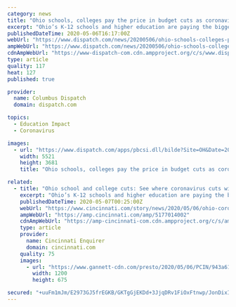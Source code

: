 ```yaml
---
category: news
title: "Ohio schools, colleges pay the price in budget cuts as coronavirus slashes tax revenue"
excerpt: "Ohio’s K-12 schools and higher education are paying the biggest price in the $775 million in state budget cuts enacted immediately to deal with the"
publishedDateTime: 2020-05-06T16:17:00Z
webUrl: "https://www.dispatch.com/news/20200506/ohio-schools-colleges-pay-price-in-budget-cuts-as--coronavirus-slashes-tax-revenue"
ampWebUrl: "https://www.dispatch.com/news/20200506/ohio-schools-colleges-pay-price-in-budget-cuts-as--coronavirus-slashes-tax-revenue?template=ampart"
cdnAmpWebUrl: "https://www-dispatch-com.cdn.ampproject.org/c/s/www.dispatch.com/news/20200506/ohio-schools-colleges-pay-price-in-budget-cuts-as--coronavirus-slashes-tax-revenue?template=ampart"
type: article
quality: 117
heat: 127
published: true

provider:
  name: Columbus Dispatch
  domain: dispatch.com

topics:
  - Education Impact
  - Coronavirus

images:
  - url: "https://www.dispatch.com/apps/pbcsi.dll/bilde?Site=OH&Date=20200506&Category=NEWS&ArtNo=200509223&Ref=AR"
    width: 5521
    height: 3681
    title: "Ohio schools, colleges pay the price in budget cuts as coronavirus slashes tax revenue"

related:
  - title: "Ohio school and college cuts: See where coronavirus cuts will hit"
    excerpt: "Ohio’s K-12 schools and higher education are paying the biggest price in the $775 million in state budget cuts enacted immediately to deal with the coronavirus pandemic crippling state tax collections."
    publishedDateTime: 2020-05-07T00:25:00Z
    webUrl: "https://www.cincinnati.com/story/news/2020/05/06/ohio-coronavirus-school-cuts-look-up-your-district-college/5177014002/"
    ampWebUrl: "https://amp.cincinnati.com/amp/5177014002"
    cdnAmpWebUrl: "https://amp-cincinnati-com.cdn.ampproject.org/c/s/amp.cincinnati.com/amp/5177014002"
    type: article
    provider:
      name: Cincinnati Enquirer
      domain: cincinnati.com
    quality: 75
    images:
      - url: "https://www.gannett-cdn.com/presto/2020/05/06/PCIN/943a61eb-571e-45dd-a346-b1602f940260-Kimberly_Muernieks.jpg?auto=webp&crop=1511,850,x0,y0&format=pjpg&width=1200"
        width: 1200
        height: 675

secured: "+uuFm1mJm/E2973GJ5frEGKB/GKTgGjEKDd+3JjqDRv1FiOxFtnwp/JonDixI9k099Lz9oP3ecb5Cjd2oBJVYWoO/f/RTIuMAeGEl2nvfgHQKyO/aKcyI1GSibuE8/7iDFQPdUGNOAQ8jkaKjo6iwFdR92tClJL22Ut1sXgierJzjE2ZY6+qpH6g0v2oPKx4eOYrTQmXGFFomK3PPPbHPtdaVX7xmTotjBWWp0LM1A7vPt62CAPI0oM16gu/A2Hbqm6aXYeANqMtbLZ8nDQ94rn7JlYvAmNPhhrDvA24tap4sADDtUK6CQp+5uTVsuNS;xQfrPILr+zS3Fkb7tyt5iA=="
---
```


